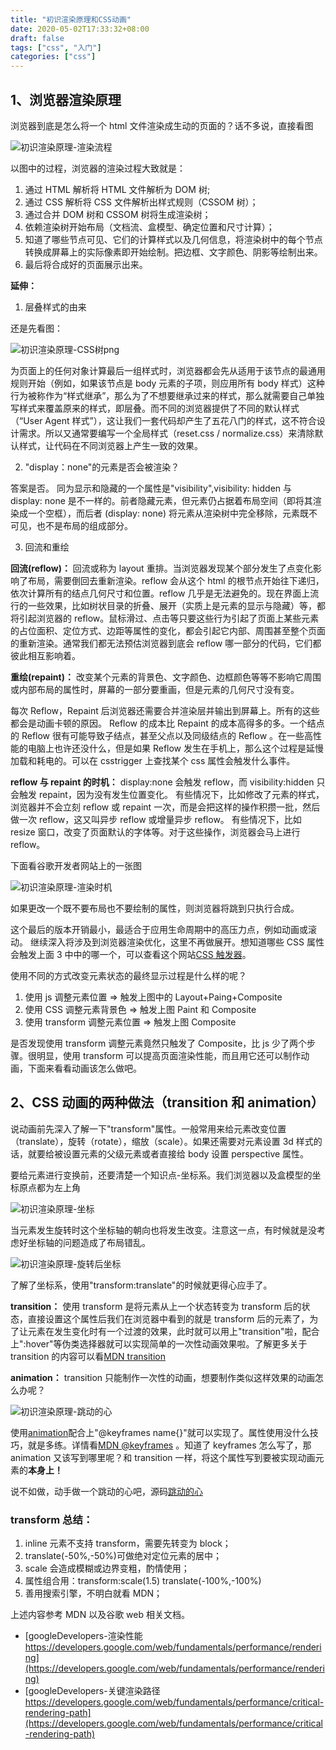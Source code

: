 ```yaml
---
title: "初识渲染原理和CSS动画"
date: 2020-05-02T17:33:32+08:00
draft: false
tags: ["css", "入门"]
categories: ["css"]
---
```


## 1、浏览器渲染原理

浏览器到底是怎么将一个 html 文件渲染成生动的页面的？话不多说，直接看图

![初识渲染原理-渲染流程](https://i.loli.net/2020/05/06/DxKJ6HQ7aBRohAP.png)

以图中的过程，浏览器的渲染过程大致就是：

1. 通过 HTML 解析将 HTML 文件解析为 DOM 树;
2. 通过 CSS 解析将 CSS 文件解析出样式规则（CSSOM 树）；
3. 通过合并 DOM 树和 CSSOM 树将生成渲染树；
4. 依赖渲染树开始布局（文档流、盒模型、确定位置和尺寸计算）；
5. 知道了哪些节点可见、它们的计算样式以及几何信息，将渲染树中的每个节点转换成屏幕上的实际像素即开始绘制。把边框、文字颜色、阴影等绘制出来。
6. 最后将合成好的页面展示出来。

**延伸：**

1. 层叠样式的由来

还是先看图：

![初识渲染原理-CSS树png](https://i.loli.net/2020/05/06/4XZaoerMtkIinh1.png)

为页面上的任何对象计算最后一组样式时，浏览器都会先从适用于该节点的最通用规则开始（例如，如果该节点是 body 元素的子项，则应用所有 body 样式）这种行为被称作为“样式继承”，那么为了不想要继承过来的样式，那么就需要自己单独写样式来覆盖原来的样式，即层叠。而不同的浏览器提供了不同的默认样式（“User Agent 样式”），这让我们一套代码却产生了五花八门的样式，这不符合设计需求。所以又通常要编写一个全局样式（reset.css / normalize.css）来清除默认样式，让代码在不同浏览器上产生一致的效果。

2. "display：none"的元素是否会被渲染？

答案是否。 同为显示和隐藏的一个属性是"visibility",visibility: hidden 与 display: none 是不一样的。前者隐藏元素，但元素仍占据着布局空间（即将其渲染成一个空框），而后者 (display: none) 将元素从渲染树中完全移除，元素既不可见，也不是布局的组成部分。

3. 回流和重绘

**回流(reflow)：**
回流或称为 layout 重排。当浏览器发现某个部分发生了点变化影响了布局，需要倒回去重新渲染。reflow 会从这个 html 的根节点开始往下递归，依次计算所有的结点几何尺寸和位置。reflow 几乎是无法避免的。现在界面上流行的一些效果，比如树状目录的折叠、展开（实质上是元素的显示与隐藏）等，都将引起浏览器的 reflow。鼠标滑过、点击等只要这些行为引起了页面上某些元素的占位面积、定位方式、边距等属性的变化，都会引起它内部、周围甚至整个页面的重新渲染。通常我们都无法预估浏览器到底会 reflow 哪一部分的代码，它们都彼此相互影响着。

**重绘(repaint)：**
改变某个元素的背景色、文字颜色、边框颜色等等不影响它周围或内部布局的属性时，屏幕的一部分要重画，但是元素的几何尺寸没有变。

每次 Reflow，Repaint 后浏览器还需要合并渲染层并输出到屏幕上。所有的这些都会是动画卡顿的原因。
Reflow 的成本比 Repaint 的成本高得多的多。一个结点的 Reflow 很有可能导致子结点，甚至父点以及同级结点的 Reflow 。在一些高性能的电脑上也许还没什么，但是如果 Reflow 发生在手机上，那么这个过程是延慢加载和耗电的。可以在 csstrigger 上查找某个 css 属性会触发什么事件。

**reflow 与 repaint 的时机：**
display:none 会触发 reflow，而 visibility:hidden 只会触发 repaint，因为没有发生位置变化。
有些情况下，比如修改了元素的样式，浏览器并不会立刻 reflow 或 repaint 一次，而是会把这样的操作积攒一批，然后做一次 reflow，这又叫异步 reflow 或增量异步 reflow。
有些情况下，比如 resize 窗口，改变了页面默认的字体等。对于这些操作，浏览器会马上进行 reflow。

下面看谷歌开发者网站上的一张图

![初识渲染原理-渲染时机](https://i.loli.net/2020/05/06/pKvlcD4wz8ZVfWU.png)

如果更改一个既不要布局也不要绘制的属性，则浏览器将跳到只执行合成。

这个最后的版本开销最小，最适合于应用生命周期中的高压力点，例如动画或滚动。
继续深入将涉及到浏览器渲染优化，这里不再做展开。想知道哪些 CSS 属性会触发上面 3 中中的哪一个，可以查看这个网站[CSS 触发器](https://csstriggers.com/)。

使用不同的方式改变元素状态的最终显示过程是什么样的呢？

1. 使用 js 调整元素位置 => 触发上图中的 Layout+Paing+Composite
2. 使用 CSS 调整元素背景色 => 触发上图 Paint 和 Composite
3. 使用 transform 调整元素位置 => 触发上图 Composite

是否发现使用 transform 调整元素竟然只触发了 Composite，比 js 少了两个步骤。很明显，使用 transform 可以提高页面渲染性能，而且用它还可以制作动画，下面来看看动画该怎么做吧。

## 2、CSS 动画的两种做法（transition 和 animation）

说动画前先深入了解一下"transform"属性。一般常用来给元素改变位置（translate），旋转（rotate），缩放（scale）。如果还需要对元素设置 3d 样式的话，就要给被设置元素的父级元素或者直接给 body 设置 perspective 属性。

要给元素进行变换前，还要清楚一个知识点-坐标系。我们浏览器以及盒模型的坐标原点都为左上角

![初识渲染原理-坐标](https://i.loli.net/2020/05/06/RlmXuZ8baDqKOUC.jpg)

当元素发生旋转时这个坐标轴的朝向也将发生改变。注意这一点，有时候就是没考虑好坐标轴的问题造成了布局错乱。

![初识渲染原理-旋转后坐标](https://i.loli.net/2020/05/06/7fklsnZcKjg4huM.jpg)

了解了坐标系，使用"transform:translate"的时候就更得心应手了。

**transition：**
使用 transform 是将元素从上一个状态转变为 transform 后的状态，直接设置这个属性后我们在浏览器中看到的就是 transform 后的元素了，为了让元素在发生变化时有一个过渡的效果，此时就可以用上"transition"啦，配合上":hover"等伪类选择器就可以实现简单的一次性动画效果啦。了解更多关于 transition 的内容可以看[MDN transition](https://developer.mozilla.org/zh-CN/docs/Web/CSS/transition)

**animation：**
transition 只能制作一次性的动画，想要制作类似这样效果的动画怎么办呢？

![初识渲染原理-跳动的心](https://i.loli.net/2020/05/06/2YbXW7MjDLHpPrm.gif)

使用[animation](https://developer.mozilla.org/zh-CN/docs/Web/CSS/animation)配合上"@keyframes name{}"就可以实现了。属性使用没什么技巧，就是多练。详情看[MDN @keyframes](https://developer.mozilla.org/zh-CN/docs/Web/CSS/@keyframes)
。知道了 keyframes 怎么写了，那 animation 又该写到哪里呢？和 transition 一样，将这个属性写到要被实现动画元素的**本身上！**

说不如做，动手做一个跳动的心吧，源码[跳动的心](https://codepen.io/untilthecore/pen/rNOGWYM)

### transform 总结：

1. inline 元素不支持 transform，需要先转变为 block；
2. translate(-50%,-50%)可做绝对定位元素的居中；
3. scale 会造成模糊或边界变粗，酌情使用；
4. 属性组合用：transform:scale(1.5) translate(-100%,-100%)
5. 善用搜索引擎，不明白就看 MDN；

上述内容参考 MDN 以及谷歌 web 相关文档。

- [googleDevelopers-渲染性能 https://developers.google.com/web/fundamentals/performance/rendering](https://developers.google.com/web/fundamentals/performance/rendering)
- [googleDevelopers-关键渲染路径 https://developers.google.com/web/fundamentals/performance/critical-rendering-path](https://developers.google.com/web/fundamentals/performance/critical-rendering-path)

